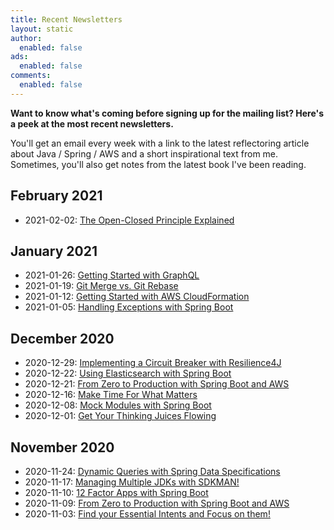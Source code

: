 ```yaml
---
title: Recent Newsletters
layout: static
author:
  enabled: false
ads:
  enabled: false
comments:
  enabled: false
---
```


**Want to know what's coming before signing up for the mailing list? Here's a peek at the most recent newsletters.**

You'll get an email every week with a link to the latest reflectoring article about Java / Spring / AWS and a short inspirational text from me. Sometimes, you'll also get notes from the latest book I've been reading.

## February 2021

* 2021-02-02: [The Open-Closed Principle Explained](https://preview.mailerlite.com/o8z5g9)

## January 2021

* 2021-01-26: [Getting Started with GraphQL](https://preview.mailerlite.com/a5s0r5)
* 2021-01-19: [Git Merge vs. Git Rebase](https://preview.mailerlite.com/j7e4f2)
* 2021-01-12: [Getting Started with AWS CloudFormation](https://preview.mailerlite.com/h5e8s8)
* 2021-01-05: [Handling Exceptions with Spring Boot](https://preview.mailerlite.com/z8a2j2)

## December 2020

* 2020-12-29: [Implementing a Circuit Breaker with Resilience4J](https://preview.mailerlite.com/n9l0t3)
* 2020-12-22: [Using Elasticsearch with Spring Boot](https://preview.mailerlite.com/j3m2y2)
* 2020-12-21: [From Zero to Production with Spring Boot and AWS](https://preview.mailerlite.com/g8a7l3)
* 2020-12-16: [Make Time For What Matters](https://preview.mailerlite.com/v2l6f7)
* 2020-12-08: [Mock Modules with Spring Boot](https://preview.mailerlite.com/s9t6x2)
* 2020-12-01: [Get Your Thinking Juices Flowing](https://preview.mailerlite.com/p0y6n2)

## November 2020

* 2020-11-24: [Dynamic Queries with Spring Data Specifications](https://preview.mailerlite.com/i2m7l1)
* 2020-11-17: [Managing Multiple JDKs with SDKMAN!](https://preview.mailerlite.com/c3e3p7)
* 2020-11-10: [12 Factor Apps with Spring Boot](https://preview.mailerlite.com/g5l3p2)
* 2020-11-09: [From Zero to Production with Spring Boot and AWS](https://preview.mailerlite.com/v1s3j9)
* 2020-11-03: [Find your Essential Intents and Focus on them!](https://preview.mailerlite.com/y3q2i9)
